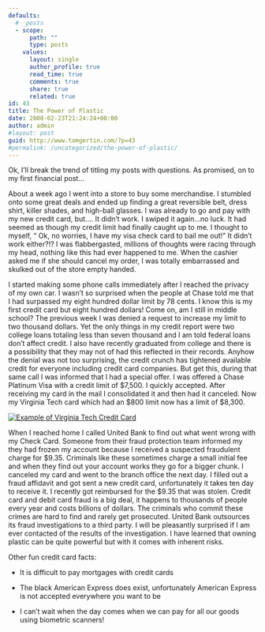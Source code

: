 ```yaml
---
defaults:
  # _posts
  - scope:
      path: ""
      type: posts
    values:
      layout: single
      author_profile: true
      read_time: true
      comments: true
      share: true
      related: true
id: 43
title: The Power of Plastic
date: 2008-02-23T21:24:24+00:00
author: admin
#layout: post
guid: http://www.tomgertin.com/?p=43
#permalink: /uncategorized/the-power-of-plastic/
---
```

Ok, I&#8217;ll break the trend of titling my posts with questions. As promised, on to my first financial post&#8230;

About a week ago I went into a store to buy some merchandise. I stumbled onto some great deals and ended up finding a great reversible belt, dress shirt, killer shades, and high-ball glasses. I was already to go and pay with my new credit card, but…. It didn’t work. I swiped it again…no luck. It had seemed as though my credit limit had finally caught up to me. I thought to myself, “ Ok, no worries, I have my visa check card to bail me out!” It didn’t work either?!? I was flabbergasted, millions of thoughts were racing through my head, nothing like this had ever happened to me. When the cashier asked me if she should cancel my order, I was totally embarrassed and skulked out of the store empty handed.

I started making some phone calls immediately after I reached the privacy of my own car. I wasn’t so surprised when the people at Chase told me that I had surpassed my eight hundred dollar limit by 78 cents. I know this is my first credit card but eight hundred dollars! Come on, am I still in middle school? The previous week I was denied a request to increase my limit to two thousand dollars. Yet the only things in my credit report were two college loans totaling less than seven thousand and I am told federal loans don’t affect credit. I also have recently graduated from college and there is a possibility that they may not of had this reflected in their records. Anyhow the denial was not too surprising, the credit crunch has tightened available credit for everyone including credit card companies. But get this, during that same call I was informed that I had a special offer. I was offered a Chase Platinum Visa with a credit limit of $7,500. I quickly accepted. After receiving my card in the mail I consolidated it and then had it canceled. Now my Virginia Tech card which had an $800 limit now has a limit of $8,300.

<a href="http://www.tomgertin.com/?attachment_id=44" target="_blank" rel="attachment wp-att-44" title="Example of Virginia Tech Credit Card"><img src="http://www.tomgertin.com/blog/wp-content/uploads/2008/02/vt_visa.png" alt="Example of Virginia Tech Credit Card" /></a>

When I reached home I called United Bank to find out what went wrong with my Check Card. Someone from their fraud protection team informed my they had frozen my account because I received a suspected fraudulent charge for $9.35. Criminals like these sometimes charge a small initial fee and when they find out your account works they go for a bigger chunk. I canceled my card and went to the branch office the next day. I filled out a fraud affidavit and got sent a new credit card, unfortunately it takes ten day to receive it. I recently got reimbursed for the $9.35 that was stolen. Credit card and debit card fraud is a big deal, it happens to thousands of people every year and costs billions of dollars. The criminals who commit these crimes are hard to find and rarely get prosecuted. United Bank outsources its fraud investigations to a third party. I will be pleasantly surprised if I am ever contacted of the results of the investigation. I have learned that owning plastic can be quite powerful but with it comes with inherent risks.

Other fun credit card facts:

- It is difficult to pay mortgages with credit cards

- The black American Express does exist, unfortunately American Express is not accepted everywhere you want to be

- I can’t wait when the day comes when we can pay for all our goods using biometric scanners!
